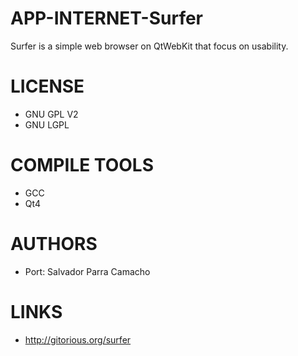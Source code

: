 APP-INTERNET-Surfer
===================

Surfer is a simple web browser on QtWebKit that focus on usability.


LICENSE
===============
* GNU GPL V2
* GNU LGPL

COMPILE TOOLS
===============
* GCC
* Qt4

AUTHORS
===============
* Port: Salvador Parra Camacho

LINKS
===============
* http://gitorious.org/surfer

